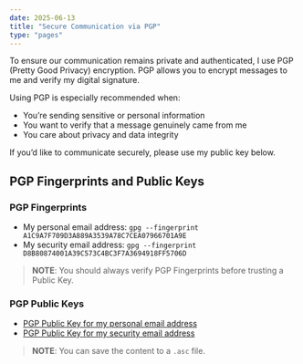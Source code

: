 ```yaml
---
date: 2025-06-13
title: "Secure Communication via PGP"
type: "pages"
---
```


To ensure our communication remains private and authenticated, I use PGP (Pretty Good Privacy) encryption. PGP allows you to encrypt messages to me and verify my digital signature.

Using PGP is especially recommended when:
- You’re sending sensitive or personal information
- You want to verify that a message genuinely came from me
- You care about privacy and data integrity

If you’d like to communicate securely, please use my public key below.

## PGP Fingerprints and Public Keys
### PGP Fingerprints
- My personal email address: `gpg --fingerprint A1C9A7F709D3A889A3539A78C7CEA07966701A9E`
- My security email address: `gpg --fingerprint D8B80874001A39C573C4BC3F7A3694918FF5706D`

> **NOTE**: You should always verify PGP Fingerprints before trusting a Public Key.

### PGP Public Keys
- [PGP Public Key for my personal email address](https://vand3rlinden.com/encryption/pgp-ricardo-publickey.txt)
- [PGP Public Key for my security email address](https://vand3rlinden.com/encryption/pgp-security-publickey.txt)

> **NOTE**: You can save the content to a `.asc` file.